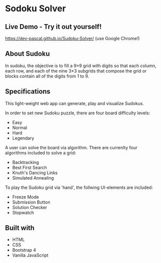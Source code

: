 # Sodoku Solver

## Live Demo - Try it out yourself!

https://dev-pascal.github.io/Sudoku-Solver/  (use Google Chrome!)

## About Sudoku

In sudoku, the objective is to fill a 9×9 grid with digits so that each column, each row, and each of the nine 3×3 subgrids that compose the grid or blocks contain all of the digits from 1 to 9.

## Specifications

This light-weight web app can generate, play and visualize Sudokus.

In order to set new Sudoku puzzle, there are four board difficulty levels:
* Easy
* Normal
* Hard
* Legendary

A user can solve the board via algorithm. There are currenlty four algorithms included to solve a grid:
* Backtracking
* Best First Search
* Knuth's Dancing Links
* Simulated Annealing

To play the Sudoku grid via 'hand', the follwing UI-elements are included:
* Freeze Mode
* Submission Button
* Solution Checker
* Stopwatch

## Built with
* HTML
* CSS
* Bootstrap 4
* Vanilla JavaScript
